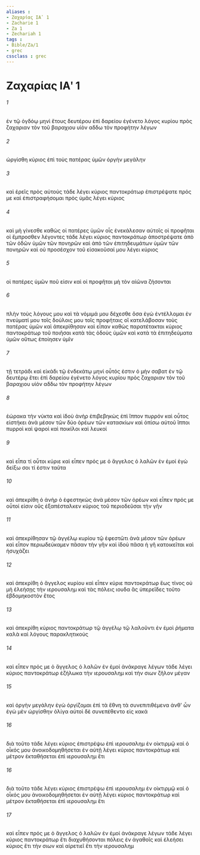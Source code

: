 ```yaml
---
aliases : 
- Ζαχαρίας ΙΑʹ 1
- Zacharie 1
- Za 1
- Zechariah 1
tags : 
- Bible/Za/1
- grec
cssclass : grec
---
```


# Ζαχαρίας ΙΑʹ 1

###### 1
ἐν τῷ ὀγδόῳ μηνὶ ἔτους δευτέρου ἐπὶ δαρείου ἐγένετο λόγος κυρίου πρὸς ζαχαριαν τὸν τοῦ βαραχιου υἱὸν αδδω τὸν προφήτην λέγων
###### 2
ὠργίσθη κύριος ἐπὶ τοὺς πατέρας ὑμῶν ὀργὴν μεγάλην
###### 3
καὶ ἐρεῖς πρὸς αὐτούς τάδε λέγει κύριος παντοκράτωρ ἐπιστρέψατε πρός με καὶ ἐπιστραφήσομαι πρὸς ὑμᾶς λέγει κύριος
###### 4
καὶ μὴ γίνεσθε καθὼς οἱ πατέρες ὑμῶν οἷς ἐνεκάλεσαν αὐτοῖς οἱ προφῆται οἱ ἔμπροσθεν λέγοντες τάδε λέγει κύριος παντοκράτωρ ἀποστρέψατε ἀπὸ τῶν ὁδῶν ὑμῶν τῶν πονηρῶν καὶ ἀπὸ τῶν ἐπιτηδευμάτων ὑμῶν τῶν πονηρῶν καὶ οὐ προσέσχον τοῦ εἰσακοῦσαί μου λέγει κύριος
###### 5
οἱ πατέρες ὑμῶν ποῦ εἰσιν καὶ οἱ προφῆται μὴ τὸν αἰῶνα ζήσονται
###### 6
πλὴν τοὺς λόγους μου καὶ τὰ νόμιμά μου δέχεσθε ὅσα ἐγὼ ἐντέλλομαι ἐν πνεύματί μου τοῖς δούλοις μου τοῖς προφήταις οἳ κατελάβοσαν τοὺς πατέρας ὑμῶν καὶ ἀπεκρίθησαν καὶ εἶπαν καθὼς παρατέτακται κύριος παντοκράτωρ τοῦ ποιῆσαι κατὰ τὰς ὁδοὺς ὑμῶν καὶ κατὰ τὰ ἐπιτηδεύματα ὑμῶν οὕτως ἐποίησεν ὑμῖν
###### 7
τῇ τετράδι καὶ εἰκάδι τῷ ἑνδεκάτῳ μηνί οὗτός ἐστιν ὁ μὴν σαβατ ἐν τῷ δευτέρῳ ἔτει ἐπὶ δαρείου ἐγένετο λόγος κυρίου πρὸς ζαχαριαν τὸν τοῦ βαραχιου υἱὸν αδδω τὸν προφήτην λέγων
###### 8
ἑώρακα τὴν νύκτα καὶ ἰδοὺ ἀνὴρ ἐπιβεβηκὼς ἐπὶ ἵππον πυρρόν καὶ οὗτος εἱστήκει ἀνὰ μέσον τῶν δύο ὀρέων τῶν κατασκίων καὶ ὀπίσω αὐτοῦ ἵπποι πυρροὶ καὶ ψαροὶ καὶ ποικίλοι καὶ λευκοί
###### 9
καὶ εἶπα τί οὗτοι κύριε καὶ εἶπεν πρός με ὁ ἄγγελος ὁ λαλῶν ἐν ἐμοί ἐγὼ δείξω σοι τί ἐστιν ταῦτα
###### 10
καὶ ἀπεκρίθη ὁ ἀνὴρ ὁ ἐφεστηκὼς ἀνὰ μέσον τῶν ὀρέων καὶ εἶπεν πρός με οὗτοί εἰσιν οὓς ἐξαπέσταλκεν κύριος τοῦ περιοδεῦσαι τὴν γῆν
###### 11
καὶ ἀπεκρίθησαν τῷ ἀγγέλῳ κυρίου τῷ ἐφεστῶτι ἀνὰ μέσον τῶν ὀρέων καὶ εἶπον περιωδεύκαμεν πᾶσαν τὴν γῆν καὶ ἰδοὺ πᾶσα ἡ γῆ κατοικεῖται καὶ ἡσυχάζει
###### 12
καὶ ἀπεκρίθη ὁ ἄγγελος κυρίου καὶ εἶπεν κύριε παντοκράτωρ ἕως τίνος οὐ μὴ ἐλεήσῃς τὴν ιερουσαλημ καὶ τὰς πόλεις ιουδα ἃς ὑπερεῖδες τοῦτο ἑβδομηκοστὸν ἔτος
###### 13
καὶ ἀπεκρίθη κύριος παντοκράτωρ τῷ ἀγγέλῳ τῷ λαλοῦντι ἐν ἐμοὶ ῥήματα καλὰ καὶ λόγους παρακλητικούς
###### 14
καὶ εἶπεν πρός με ὁ ἄγγελος ὁ λαλῶν ἐν ἐμοί ἀνάκραγε λέγων τάδε λέγει κύριος παντοκράτωρ ἐζήλωκα τὴν ιερουσαλημ καὶ τὴν σιων ζῆλον μέγαν
###### 15
καὶ ὀργὴν μεγάλην ἐγὼ ὀργίζομαι ἐπὶ τὰ ἔθνη τὰ συνεπιτιθέμενα ἀνθ' ὧν ἐγὼ μὲν ὠργίσθην ὀλίγα αὐτοὶ δὲ συνεπέθεντο εἰς κακά
###### 16
διὰ τοῦτο τάδε λέγει κύριος ἐπιστρέψω ἐπὶ ιερουσαλημ ἐν οἰκτιρμῷ καὶ ὁ οἶκός μου ἀνοικοδομηθήσεται ἐν αὐτῇ λέγει κύριος παντοκράτωρ καὶ μέτρον ἐκταθήσεται ἐπὶ ιερουσαλημ ἔτι
###### 16
διὰ τοῦτο τάδε λέγει κύριος ἐπιστρέψω ἐπὶ ιερουσαλημ ἐν οἰκτιρμῷ καὶ ὁ οἶκός μου ἀνοικοδομηθήσεται ἐν αὐτῇ λέγει κύριος παντοκράτωρ καὶ μέτρον ἐκταθήσεται ἐπὶ ιερουσαλημ ἔτι
###### 17
καὶ εἶπεν πρός με ὁ ἄγγελος ὁ λαλῶν ἐν ἐμοί ἀνάκραγε λέγων τάδε λέγει κύριος παντοκράτωρ ἔτι διαχυθήσονται πόλεις ἐν ἀγαθοῖς καὶ ἐλεήσει κύριος ἔτι τὴν σιων καὶ αἱρετιεῖ ἔτι τὴν ιερουσαλημ
